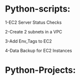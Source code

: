 # Python-scripts:

 1-EC2 Server Status Checks

 2-Create 2 subnets in a VPC

 3-Add Env_Tags to EC2

 4-Data Backup for EC2 Instances

# Python-Projects:
